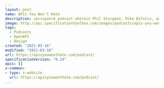 ```yaml
---
layout: post
name: APIs You Won't Hate
description: <p><span>A podcast wherein Phil Sturgeon, Mike Bifulco, and Matt Trask talk about news in the world of building and designing APIs, bikes, and climate awareness.</span></p>
image: http://api.specificationtoolbox.com/images/podcasts/apis-you-wont-hate.png
tags:
  - Podcasts
  - OpenAPI
  - Design
created: "2021-03-16"
modified: "2021-03-16"
url: https://apisyouwonthate.com/podcast/
specificationVersion: "0.14"
apis: []
x-common:
- type: x-website
  url: https://apisyouwonthate.com/podcast/
...
```

